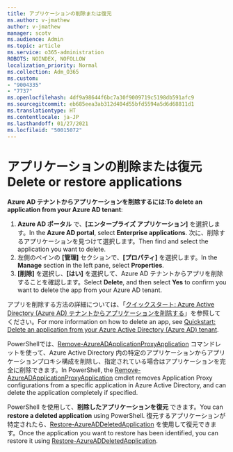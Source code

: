 ```yaml
---
title: アプリケーションの削除または復元
ms.author: v-jmathew
author: v-jmathew
manager: scotv
ms.audience: Admin
ms.topic: article
ms.service: o365-administration
ROBOTS: NOINDEX, NOFOLLOW
localization_priority: Normal
ms.collection: Adm_O365
ms.custom:
- "9004335"
- "7737"
ms.openlocfilehash: 4df9a98644f6bc7a30f9009719c5198db591afc9
ms.sourcegitcommit: eb685eea3ab312d404d55bfd5594a5d6d68811d1
ms.translationtype: HT
ms.contentlocale: ja-JP
ms.lasthandoff: 01/27/2021
ms.locfileid: "50015072"
---
```

# <a name="delete-or-restore-applications"></a><span data-ttu-id="835c3-102">アプリケーションの削除または復元</span><span class="sxs-lookup"><span data-stu-id="835c3-102">Delete or restore applications</span></span>

<span data-ttu-id="835c3-103">**Azure AD テナントからアプリケーションを削除するには**:</span><span class="sxs-lookup"><span data-stu-id="835c3-103">**To delete an application from your Azure AD tenant**:</span></span>

1. <span data-ttu-id="835c3-104">**Azure AD ポータル** で、**[エンタープライズ アプリケーション]** を選択します。</span><span class="sxs-lookup"><span data-stu-id="835c3-104">In the **Azure AD portal**, select **Enterprise applications**.</span></span> <span data-ttu-id="835c3-105">次に、削除するアプリケーションを見つけて選択します。</span><span class="sxs-lookup"><span data-stu-id="835c3-105">Then find and select the application you want to delete.</span></span>
2. <span data-ttu-id="835c3-106">左側のペインの **[管理]** セクションで、**[プロパティ]** を選択します。</span><span class="sxs-lookup"><span data-stu-id="835c3-106">In the **Manage** section in the left pane, select **Properties**.</span></span>
3. <span data-ttu-id="835c3-107">**[削除]** を選択し、**[はい]** を選択して、Azure AD テナントからアプリを削除することを確認します。</span><span class="sxs-lookup"><span data-stu-id="835c3-107">Select **Delete**, and then select **Yes** to confirm you want to delete the app from your Azure AD tenant.</span></span>

<span data-ttu-id="835c3-108">アプリを削除する方法の詳細については、「[クイックスタート: Azure Active Directory (Azure AD) テナントからアプリケーションを削除する](https://docs.microsoft.com/azure/active-directory/manage-apps/delete-application-portal#delete-an-application-from-your-azure-ad-tenant)」を参照してください。</span><span class="sxs-lookup"><span data-stu-id="835c3-108">For more information on how to delete an app, see [Quickstart: Delete an application from your Azure Active Directory (Azure AD) tenant](https://docs.microsoft.com/azure/active-directory/manage-apps/delete-application-portal#delete-an-application-from-your-azure-ad-tenant).</span></span>

<span data-ttu-id="835c3-109">PowerShellでは、[Remove-AzureADApplicationProxyApplication](https://docs.microsoft.com/powershell/module/azuread/remove-azureadapplicationproxyapplication) コマンドレットを使って、Azure Active Directory 内の特定のアプリケーションからアプリケーションプロキシ構成を削除し、指定されている場合はアプリケーションを完全に削除できます。</span><span class="sxs-lookup"><span data-stu-id="835c3-109">In PowerShell, the [Remove-AzureADApplicationProxyApplication](https://docs.microsoft.com/powershell/module/azuread/remove-azureadapplicationproxyapplication) cmdlet removes Application Proxy configurations from a specific application in Azure Active Directory, and can delete the application completely if specified.</span></span>

<span data-ttu-id="835c3-110">PowerShell を使用して、**削除したアプリケーションを復元** できます。</span><span class="sxs-lookup"><span data-stu-id="835c3-110">You can **restore a deleted application** using PowerShell.</span></span> <span data-ttu-id="835c3-111">復元するアプリケーションが特定されたら、[Restore-AzureADDeletedApplication](https://docs.microsoft.com/powershell/module/azuread/restore-azureaddeletedapplication) を使用して復元できます。</span><span class="sxs-lookup"><span data-stu-id="835c3-111">Once the application you want to restore has been identified, you can restore it using [Restore-AzureADDeletedApplication](https://docs.microsoft.com/powershell/module/azuread/restore-azureaddeletedapplication).</span></span>
